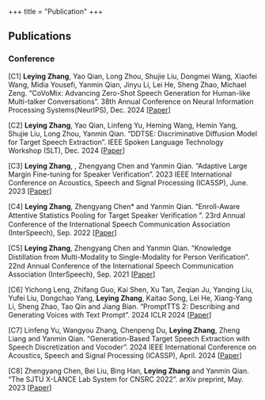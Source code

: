 +++
title = "Publication"
+++

## Publications 

### Conference
[C1] **Leying Zhang**, Yao Qian, Long Zhou, Shujie Liu, Dongmei Wang, Xiaofei Wang, Midia Yousefi, Yanmin Qian, Jinyu Li, Lei He, Sheng Zhao, Michael Zeng. “CoVoMix: Advancing Zero-Shot Speech Generation for Human-like Multi-talker Conversations”. 38th Annual Conference on Neural Information Processing Systems(NeurIPS), Dec. 2024  [[Paper](/covomix-camera-ready.pdf)]


[C2] **Leying Zhang**, Yao Qian, Linfeng Yu, Heming Wang, Hemin Yang, Shujie Liu, Long Zhou, Yanmin Qian. “DDTSE: Discriminative Diffusion Model for Target Speech Extraction”. IEEE Spoken Language Technology Workshop (SLT), Dec. 2024  [[Paper](/Leying_DDTSE_SLT2024.pdf)]


[C3]   **Leying Zhang**, , Zhengyang Chen and Yanmin Qian. “Adaptive Large Margin Fine-tuning for Speaker Verification”. 2023 IEEE International Conference on Acoustics, Speech and Signal Processing (ICASSP), June. 2023   [[Paper](/leying_icassp2023.pdf)]

[C4]   **Leying Zhang**, Zhengyang Chen* and Yanmin Qian. “Enroll-Aware Attentive Statistics Pooling for Target Speaker Veriﬁcation ”. 23rd Annual Conference of the International Speech Communication Association (InterSpeech), Sep. 2022 [[Paper](/lyz15-zhang-interspeech22.pdf)]

[C5]   **Leying Zhang**,  Zhengyang Chen and Yanmin Qian. “Knowledge Distillation from Multi-Modality to Single-Modality for Person Veriﬁcation”. 22nd Annual Conference of the International Speech Communication Association (InterSpeech), Sep. 2021 [[Paper](/zhangINTERSPEECH2021-.pdf)]

[C6]    Yichong Leng, Zhifang Guo, Kai Shen, Xu Tan, Zeqian Ju, Yanqing Liu, Yufei Liu, Dongchao Yang, **Leying Zhang**, Kaitao Song, Lei He, Xiang-Yang Li, Sheng Zhao, Tao Qin and Jiang Bian. “PromptTTS 2: Describing and Generating Voices with Text Prompt”. 2024 ICLR 2024 [[Paper](/prompttts_2_describing_and_gen.pdf)]

[C7]    Linfeng Yu, Wangyou Zhang, Chenpeng Du, **Leying Zhang**, Zheng Liang and Yanmin Qian. “Generation-Based Target Speech Extraction with Speech Discretization and Vocoder”. 2024 IEEE International Conference on Acoustics, Speech and Signal Processing (ICASSP), April. 2024 [[Paper](/Generation-Based_Target_Speech_Extraction_with_Speech_Discretization_and_Vocoder.pdf)]


[C8]   Zhengyang Chen, Bei Liu, Bing Han, **Leying Zhang** and Yanmin Qian. “The SJTU X-LANCE Lab System for CNSRC 2022”. arXiv preprint, May. 2023 [[Paper](/2206.11699v5.pdf)]



<!-- [[Paper]] [[Slide]] -->

<!-- ### Journal
[J1] TBD -->

<!-- ### Preprint 
[P1] Lu Zhang, Chao Li, **Xinkai Wang**, Weiqi Feng, Zheng Yu, and Minyi Guo, "ABC: Power Management for Serverless Functions". (Submitted to ICPP 2022)

[P2] Lu Zhang, Chao Li, Yechen Xu, Lingyu Sun, **Xinkai Wang**, Xiaofeng Hou, Quan Chen, Minyi Guo, "ABC: Power Synchronization for Serverless Functions". (Submitted to SC 2022) -->
<!-- 
### Patents
[P1] Chao Li, **Xinkai Wang**, Lu Zhang, Zhexuan Chen, Quan Chen, Minyi Guo. "Request scheduler for multi-dimensional dynamic microservice-based applications", *Chinese Patent,2023-03.*

[P2] Chao Li, Lu Zhang, Weiqi Feng, Zheng Yu, **Xinkai Wang**, Minyi Guo. "Power management for serverless functions based on intermediate representation", *Chinese Patent,2021-06.* -->

